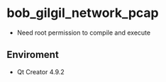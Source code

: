 # bob_gilgil_network_pcap

- Need root permission to compile and execute


## Enviroment

- Qt Creator 4.9.2
